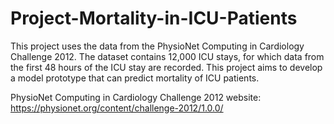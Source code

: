 # Project-Mortality-in-ICU-Patients
This project uses the data from the PhysioNet Computing in Cardiology Challenge 2012. The dataset contains 12,000 ICU stays, for which data from the first 48 hours of the ICU stay are recorded. This project aims to develop a model prototype that can predict mortality of ICU patients.

PhysioNet Computing in Cardiology Challenge 2012 website: https://physionet.org/content/challenge-2012/1.0.0/
